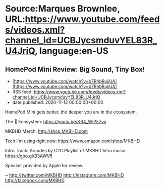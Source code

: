 # Source:Marques Brownlee, URL:https://www.youtube.com/feeds/videos.xml?channel_id=UCBJycsmduvYEL83R_U4JriQ, language:en-US

## HomePod Mini Review: Big Sound, Tiny Box!
 - [https://www.youtube.com/watch?v=b7RhbRujjUA](https://www.youtube.com/watch?v=b7RhbRujjUA)
 - RSS feed: https://www.youtube.com/feeds/videos.xml?channel_id=UCBJycsmduvYEL83R_U4JriQ
 - date published: 2020-11-12 00:00:00+00:00

HomePod Mini gets better, the deeper you are in the ecosystem.

The 🍎 Ecosystem: https://youtu.be/KB4_WIPE7vo

MKBHD Merch: http://shop.MKBHD.com

Tech I'm using right now: https://www.amazon.com/shop/MKBHD

Intro Track: Arcades by C2C
Playlist of MKBHD Intro music: https://goo.gl/B3AWV5

Speaker provided by Apple for review.

~
http://twitter.com/MKBHD
http://instagram.com/MKBHD
http://facebook.com/MKBHD

